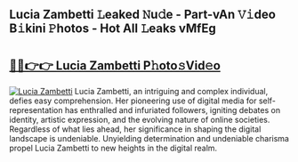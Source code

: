 ## Lucia Zambetti 𝙻eaked 𝙽u𝚍e - Part-vAn 𝚅𝚒deo B𝚒kini 𝙿hotos - Hot All 𝙻eaks vMfEg

# <h2><a href="http://ld4uxq.urlbe.top/?page=Lucia+Zambetti">🔗🔗👉👉 Lucia Zambetti P𝚑oto𝚜Vid𝚎o</a></h2>

[![Lucia Zambetti](https://i.imgur.com/eBuTRDB.gif)](http://ld4uxq.urlbe.top/?page=Lucia+Zambetti)
Lucia Zambetti, an intriguing and complex individual, defies easy comprehension. Her pioneering use of digital media for self-representation has enthralled and infuriated followers, igniting debates on identity, artistic expression, and the evolving nature of online societies. Regardless of what lies ahead, her significance in shaping the digital landscape is undeniable. Unyielding determination and undeniable charisma propel Lucia Zambetti to new heights in the digital realm.
